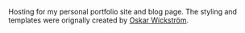 Hosting for my personal portfolio site and blog page. The styling and templates were orignally created by [Oskar Wickström](https://wickstrom.tech/).
